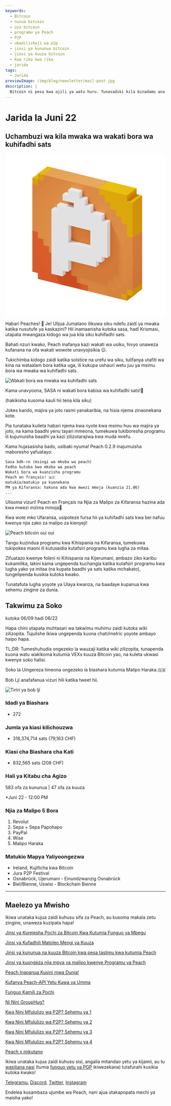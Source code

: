 ```yaml
---
keywords:
  - Bitcoin
  - nunua bitcoin
  - uza bitcoin
  - programu ya Peach
  - P2P
  - ubadilishaji wa p2p
  - jinsi ya kununua bitcoin
  - jinsi ya kuuza bitcoin
  - kwa rika kwa rika
  - jarida
tags:
  - Jarida
previewImage: /img/blog/newsletter/mail-post.jpg
description: |
  Bitcoin ni pesa kwa ajili ya watu huru. Tunasadiki kila binadamu ana haki ya kuchagua ni pesa gani atumie kuhifadhi mali yake, matokeo ya kazi yake, wakati na nishati yake. Peach Bitcoin ni jukwaa rahisi zaidi kununua na kuuza bitcoin kwa njia ya rika kwa rika. Kusudi la Peach ni kuchangia katika kupitishwa kwa Bitcoin mikononi mwa watu.
---
```


# Jarida la Juni 22

## Uchambuzi wa kila mwaka wa wakati bora wa kuhifadhi sats

![gif ya peachy peach bitcoin](/img/blog/newsletter/gif-peach.gif)

Habari Peaches! 🍑
Je! Ulijua Jumatano ilikuwa siku ndefu zaidi ya mwaka katika nusutufe ya kaskazini? Hii inamaanisha kutoka sasa, hadi Krismasi, utapata mwangaza kidogo wa jua kila siku kuhifadhi sats.

Bahati nzuri kwako, Peach inafanya kazi wakati wa usiku, hivyo unaweza kufanana na ofa wakati wowote unavyojisikia 😉.

Tukichimba kidogo zaidi katika solstice na urefu wa siku, tulifanya utafiti wa kina na wataalam bora katika uga, ili kukupa ushauri wetu juu ya msimu bora wa mwaka wa kuhifadhi sats.

![Wakati bora wa mwaka wa kuhifadhi sats](https://img.mailinblue.com/5647291/images/content_library/original/64941307dfe4913ead6c14a6.png)

Kama unavyoona, SASA ni wakati bora kabisa wa kuhifadhi sats!💸

(hakikisha kusoma kauli hii tena kila siku)

Jokes kando, majira ya joto rasmi yanakaribia, na hisia njema zinaonekana kote.

Pia tunataka kuileta habari njema kwa nyote kwa msimu huu wa majira ya joto, na kama baadhi yenu tayari mmeona, tumekuwa tukiboresha programu ili kujumuisha baadhi ya kazi zilizotarajiwa kwa muda mrefu.

Kama hujasasisha bado, usibaki nyuma! Peach 0.2.9 inajumuisha maboresho yafuatayo:

    Sasa bdk-rn (msingi wa mkoba wa peach)
    Fedha kutoka kwa mkoba wa peach
    Wakati bora wa kuanzisha programu
    Peach en français! 🇲🇫
    matukio/matukio ya kuonekana
    PM ya Kifaransa: hakuna ada kwa mwezi mmoja (kuanzia 21.06)
    ...

Ulisoma vizuri! Peach en Français na Njia za Malipo za Kifaransa hazina ada kwa mwezi mzima mmoja🤑

Kwa wote mko Ufaransa, usipoteze fursa hii ya kuhifadhi sats kwa bei nafuu kwenye njia zako za malipo za kienyeji!

![Peach bitcoin oui oui](https://img.mailinblue.com/5647291/images/content_library/original/649416828985185b31521435.gif)

Tangu kuzindua programu kwa Kihispania na Kifaransa, tumekuwa tukipokea maoni ili kutusaidia kutafsiri programu kwa lugha za mitaa.

Zifuatazo kwenye foleni ni Kihispania na Kijerumani, ambazo ziko karibu kukamilika, lakini kama ungependa kuchangia katika kutafsiri programu kwa lugha yako ya mitaa (na kupata baadhi ya sats katika mchakato), tungelipenda kusikia kutoka kwako.

Tunatafuta lugha yoyote ya Ulaya kwanza, na baadaye kupanua kwa sehemu zingine za dunia.

## Takwimu za Soko

kutoka 06/09 hadi 06/22

Hapa chini utapata muhtasari wa takwimu muhimu zaidi kutoka wiki zilizopita. Tujulishe ikiwa ungependa kuona chati/metric yoyote ambayo haipo hapa.

TL;DR: Tumeshuhudia ongezeko la wauzaji katika wiki zilizopita, tunapenda kuona watu wakikoma kutumia VEXs kuuza Bitcoin yao, na kuleta ukwasi kwenye soko halisi.

Soko la Uingereza limeona ongezeko la biashara kutumia Malipo Haraka.🇬🇧

Bob Ljí anafafanua vizuri hili katika tweet hii.

![Tiriri ya bob ljí](https://img.mailinblue.com/5647291/images/content_library/original/6494188b6eb6f010ad6c7ee3.png)

### Idadi ya Biashara

- 272

### Jumla ya kiasi kilichouzwa

- 316,374,714 sats (79,163 CHF)

### Kiasi cha Biashara cha Kati

- 832,565 sats (208 CHF)

### Hali ya Kitabu cha Agizo

583 ofa za kununua | 47 ofa za kuuza

\*Juni 22 - 12:00 PM

### Njia za Malipo 5 Bora

1. Revolut
2. Sepa + Sepa Papohapo
3. PayPal
4. Wise
5. Malipo Haraka

### Matukio Mapya Yaliyoongezwa

- Ireland, Kujificha kwa Bitcoin
- Jura P2P Festival
- Osnabrück, Ujerumani - Einundzwanzig Osnabrück
- Biel/Bienne, Uswisi - Blockchain Bienne

---

## Maelezo ya Mwisho

Ikiwa unataka kujua zaidi kuhusu sifa za Peach, au kusoma makala zetu zingine, unaweza kuzipata hapa!

[Jinsi ya Kurejesha Pochi za Bitcoin Kwa Kutumia Funguo ya Mbegu](https://peachbitcoin.com/sw/blog/how-to-restore-peach-wallet/)

[Jinsi ya Kufadhili Matoleo Mengi ya Kuuza](https://peachbitcoin.com/sw/blog/funding-multiple-sell-offers/)

[Jinsi ya kununua na kuuza Bitcoin kwa pesa taslimu kwa kutumia Peach](https://peachbitcoin.com/sw/blog/how-to-buy-and-sell-bitcoin-with-cash-using-peach/)

[Jinsi ya kuongeza njia mpya ya malipo kwenye Programu ya Peach](https://peachbitcoin.com/sw/blog/how-to-add-a-payment-method/)

[Peach Inapanua Kusini mwa Dunia!](https://peachbitcoin.com/sw/blog/peach-expands-to-the-global-south/)

[Kufanya Peach-API Yetu Kuwa ya Umma](https://peachbitcoin.com/sw/blog/making-our-peach-api-public/)

[Funguo Kamili za Pochi](https://peachbitcoin.com/sw/blog/full-wallet-functionality/)

[Ni Nini GroupHug?](https://peachbitcoin.com/sw/blog/group-hug/)

[Kwa Nini Mfululizo wa P2P? Sehemu ya 1](https://peachbitcoin.com/sw/blog/why-p2p-chapter-1/)

[Kwa Nini Mfululizo wa P2P? Sehemu ya 2](https://peachbitcoin.com/sw/blog/why-p2p-chapter-2/)

[Kwa Nini Mfululizo wa P2P? Sehemu ya 3](https://peachbitcoin.com/sw/blog/why-p2p-chapter-3-circular-economies/)

[Kwa Nini Mfululizo wa P2P? Sehemu ya 4](https://peachbitcoin.com/sw/blog/why-p2p-chapter-4-chains-of-trust/)

[Peach x mikutano](https://peachbitcoin.com/sw/blog/peach-for-meetups/)

Ikiwa unataka kujua zaidi kuhusu sisi, angalia mitandao yetu ya kijamii, au tu [wasiliana nasi](mailto:hello@peachbitcoin.com) (tumia [funguo yetu ya PGP](https://keys.openpgp.org/vks/v1/by-fingerprint/48339A19645E2E53488E0E5479E1B270FACD1BD2) ikiwezekana) tutafurahi kusikia kutoka kwako!

[Telegramu](https://t.me/peachtopeach), [Discord](https://discord.gg/ypeHz3SW54), [Twitter](https://twitter.com/peachbitcoin), [Instagram](https://instagram.com/peachbitcoin)

Endelea kusambaza ujumbe wa Peach, nani ajua utakapopata mechi ya maisha yako!

